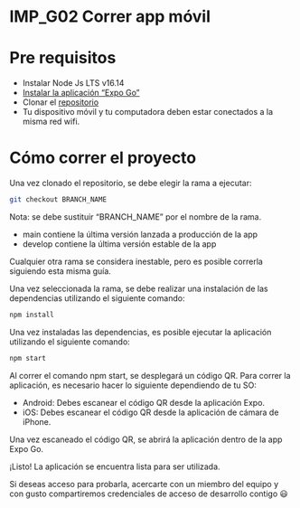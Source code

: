 # IMP_G02 Correr app móvil

# Pre requisitos

- Instalar Node Js LTS v16.14
- [Instalar la aplicación “Expo Go”](https://expo.dev/client)
- Clonar el [repositorio](https://github.com/Ace-Software-Development/florimperial_campanario_web_react)
- Tu dispositivo móvil y tu computadora deben estar conectados a la misma red wifi.

# Cómo correr el proyecto

Una vez clonado el repositorio, se debe elegir la rama a ejecutar:

```bash
git checkout BRANCH_NAME
```

Nota: se debe sustituir “BRANCH_NAME” por el nombre de la rama.

- main contiene la última versión lanzada a producción de la app
- develop contiene la última versión estable de la app

Cualquier otra rama se considera inestable, pero es posible correrla siguiendo esta misma guía.

Una vez seleccionada la rama, se debe realizar una instalación de las dependencias utilizando el siguiente comando:

```bash
npm install
```

Una vez instaladas las dependencias, es posible ejecutar la aplicación utilizando el siguiente comando:

```bash
npm start
```

Al correr el comando npm start, se desplegará un código QR. Para correr la aplicación, es necesario hacer lo siguiente dependiendo de tu SO:

- Android: Debes escanear el código QR desde la aplicación Expo.
- iOS: Debes escanear el código QR desde la aplicación de cámara de iPhone.

Una vez escaneado el código QR, se abrirá la aplicación dentro de la app Expo Go. 

¡Listo! La aplicación se encuentra lista para ser utilizada. 

Si deseas acceso para probarla, acercarte con un miembro del equipo y con gusto compartiremos credenciales de acceso de desarrollo contigo 😃